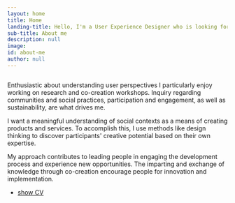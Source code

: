 ```yaml
---
layout: home
title: Home
landing-title: Hello, I'm a User Experience Designer who is looking for a real social impact
sub-title: About me
description: null
image:
id: about-me
author: null
---
```

<div id="about-me" class="row">
    <div style="text-align: center;" class="6u 12u$(small)">
        <span class="image"><img src="{{ site.url | absolute_path}}/assets/images/me-2.jpg" alt="" /></span>
    </div>
    <div class="6u 12u$(small)">
        <p>Enthusiastic about understanding user perspectives I particularly enjoy working on research and co-creation workshops. Inquiry regarding communities and social practices, participation and engagement, as well as sustainability, are what drives me.</p>
        <p>I want a meaningful understanding of social contexts as a means of creating products and services. To accomplish this, I use methods like design thinking to discover participants' creative potential based on their own expertise.</p>
        <p>My approach contributes to leading people in engaging the development process and experience new opportunities. The imparting and exchange of knowledge through co-creation encourage people for innovation and implementation.</p>
        <ul class="actions">
            <li><a href="{{ site.url | absolute_path}}/assets/downloads/cv_christine_hausen_ux_designer.pdf" target="_blank"
                    class="button small">show CV</a></li>
        </ul>
    </div>
</div>